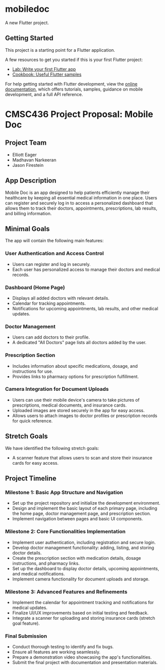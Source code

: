 # mobiledoc

A new Flutter project.

## Getting Started

This project is a starting point for a Flutter application.

A few resources to get you started if this is your first Flutter project:

- [Lab: Write your first Flutter app](https://docs.flutter.dev/get-started/codelab)
- [Cookbook: Useful Flutter samples](https://docs.flutter.dev/cookbook)

For help getting started with Flutter development, view the
[online documentation](https://docs.flutter.dev/), which offers tutorials,
samples, guidance on mobile development, and a full API reference.


# CMSC436 Project Proposal: Mobile Doc

## Project Team

 * Elliott Eager  
 * Madhavan Narkeeran  
 * Jason Firestein  

## App Description

Mobile Doc is an app designed to help patients efficiently manage their healthcare by keeping all essential medical information in one place. Users can register and securely log in to access a personalized dashboard that allows them to track their doctors, appointments, prescriptions, lab results, and billing information.

## Minimal Goals

The app will contain the following main features:

### User Authentication and Access Control
 * Users can register and log in securely.
 * Each user has personalized access to manage their doctors and medical records.

### Dashboard (Home Page)
 * Displays all added doctors with relevant details.
 * Calendar for tracking appointments.
 * Notifications for upcoming appointments, lab results, and other medical updates.

### Doctor Management
 * Users can add doctors to their profile.
 * A dedicated "All Doctors" page lists all doctors added by the user.

### Prescription Section
 * Includes information about specific medications, dosage, and instructions for use.
 * Provides links to pharmacy options for prescription fulfillment.

### Camera Integration for Document Uploads
 * Users can use their mobile device's camera to take pictures of prescriptions, medical documents, and insurance cards.
 * Uploaded images are stored securely in the app for easy access.
 * Allows users to attach images to doctor profiles or prescription records for quick reference.

## Stretch Goals

We have identified the following stretch goals:

 * A scanner feature that allows users to scan and store their insurance cards for easy access.

## Project Timeline

### Milestone 1: Basic App Structure and Navigation
 * Set up the project repository and initialize the development environment.
 * Design and implement the basic layout of each primary page, including the home page, doctor management page, and prescription section.
 * Implement navigation between pages and basic UI components.

### Milestone 2: Core Functionalities Implementation
 * Implement user authentication, including registration and secure login.
 * Develop doctor management functionality: adding, listing, and storing doctor details.
 * Create the prescription section with medication details, dosage instructions, and pharmacy links.
 * Set up the dashboard to display doctor details, upcoming appointments, and medical notifications.
 * Implement camera functionality for document uploads and storage.

### Milestone 3: Advanced Features and Refinements
 * Implement the calendar for appointment tracking and notifications for medical updates.
 * Finalize UI/UX improvements based on initial testing and feedback.
 * Integrate a scanner for uploading and storing insurance cards (stretch goal feature).

### Final Submission
 * Conduct thorough testing to identify and fix bugs.
 * Ensure all features are working seamlessly.
 * Prepare a demonstration video showcasing the app's functionalities.
 * Submit the final project with documentation and presentation materials.

